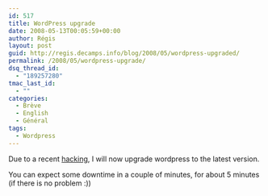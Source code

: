 ```yaml
---
id: 517
title: WordPress upgrade
date: 2008-05-13T00:05:59+00:00
author: Régis
layout: post
guid: http://regis.decamps.info/blog/2008/05/wordpress-upgraded/
permalink: /2008/05/wordpress-upgrade/
dsq_thread_id:
  - "189257280"
tmac_last_id:
  - ""
categories:
  - Brève
  - English
  - Général
tags:
  - Wordpress
---
```

Due to a recent [hacking](http://regis.decamps.info/blog/2008/05/ce-blog-sest-fait-kacker/), I will now upgrade wordpress to the latest version. 

You can expect some downtime in a couple of minutes, for about 5 minutes (if there is no problem :))